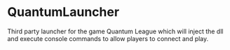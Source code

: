 # QuantumLauncher
Third party launcher for the game Quantum League which will inject the dll and execute console commands to allow players to connect and play.
